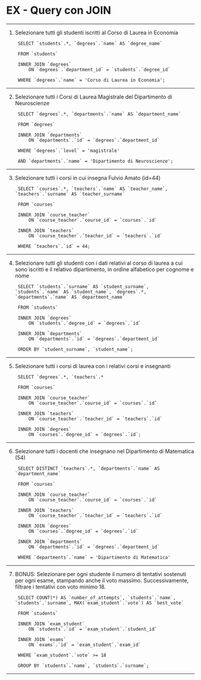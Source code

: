 # EX - Query con JOIN

---

1. Selezionare tutti gli studenti iscritti al Corso di Laurea in Economia

        SELECT `students`.*, `degrees`.`name` AS `degree_name`

        FROM `students`

        INNER JOIN `degrees`
	        ON `degrees`.`department_id` = `students`.`degree_id`

        WHERE `degrees`.`name` = 'Corso di Laurea in Economia';

---

2. Selezionare tutti i Corsi di Laurea Magistrale del Dipartimento di Neuroscienze

        SELECT `degrees`.*, `departments`.`name` AS `department_name`

        FROM `degrees`

        INNER JOIN `departments`        
	        ON `departments`.`id` = `degrees`.`department_id`

        WHERE `degrees`.`level` = 'magistrale'

        AND `departments`.`name` = 'Dipartimento di Neuroscienze';

---

3. Selezionare tutti i corsi in cui insegna Fulvio Amato (id=44)

        SELECT `courses`.*, `teachers`.`name` AS `teacher_name`, `teachers`.`surname` AS `teacher_surname`

        FROM `courses`

        INNER JOIN `course_teacher`
            ON `course_teacher`.`course_id` = `courses`.`id`

        INNER JOIN `teachers`
            ON `course_teacher`.`teacher_id` = `teachers`.`id`

        WHERE `teachers`.`id` = 44;

---

4. Selezionare tutti gli studenti con i dati relativi al corso di laurea a cui sono iscritti e il relativo dipartimento, in ordine alfabetico per cognome e nome

        SELECT `students`.`surname` AS `student_surname`, `students`.`name` AS `student_name`, `degrees`.*, `departments`.`name` AS `department_name`

        FROM `students`

        INNER JOIN `degrees`
            ON `students`.`degree_id` = `degrees`.`id`

        INNER JOIN `departments`
            ON `departments`.`id` = `degrees`.`department_id`

        ORDER BY `student_surname`, `student_name`;

---

5. Selezionare tutti i corsi di laurea con i relativi corsi e insegnanti

        SELECT `degrees`.*, `teachers`.*

        FROM `courses`

        INNER JOIN `course_teacher`
            ON `course_teacher`.`course_id` = `courses`.`id`

        INNER JOIN `teachers`
        	ON `course_teacher`.`teacher_id` = `teachers`.`id`

        INNER JOIN `degrees`
        	ON `courses`.`degree_id` = `degrees`.`id`;

---

6. Selezionare tutti i docenti che insegnano nel Dipartimento di Matematica (54)

        SELECT DISTINCT `teachers`.*, `departments`.`name` AS `department_name`

        FROM `courses`

        INNER JOIN `course_teacher`
        	ON `course_teacher`.`course_id` = `courses`.`id`

        INNER JOIN `teachers`
        	ON `course_teacher`.`teacher_id` = `teachers`.`id`

        INNER JOIN `degrees`
        	ON `courses`.`degree_id` = `degrees`.`id`
            
        INNER JOIN `departments`
            ON `departments`.`id` = `degrees`.`department_id`
    
        WHERE `departments`.`name` = 'Dipartimento di Matematica'

---

7. BONUS: Selezionare per ogni studente il numero di tentativi sostenuti per ogni esame, stampando anche il voto massimo. Successivamente, filtrare i tentativi con voto minimo 18.

        SELECT COUNT(*) AS `number_of_attempts`, `students`.`name`, `students`.`surname`, MAX(`exam_student`.`vote`) AS `best_vote`

        FROM `students`

        INNER JOIN `exam_student`
            ON `students`.`id` = `exam_student`.`student_id`

        INNER JOIN `exams`
            ON `exams`.`id` = `exam_student`.`exam_id`

        WHERE `exam_student`.`vote` >= 18

        GROUP BY `students`.`name`, `students`.`surname`;

---